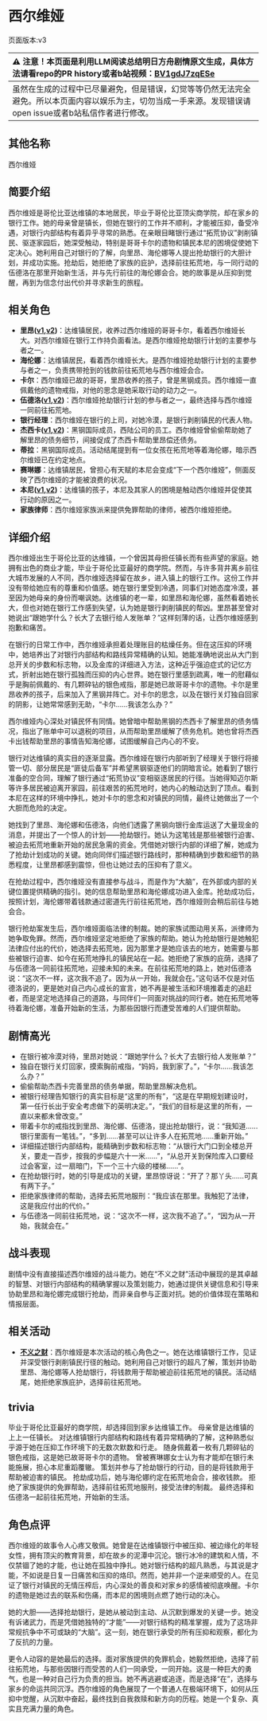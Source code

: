 # 西尔维娅
页面版本:v3
 

| :warning: 注意！本页面是利用LLM阅读总结明日方舟剧情原文生成，具体方法请看repo的PR history或者b站视频：[BV1gdJ7zqESe](https://www.bilibili.com/video/BV1gdJ7zqESe/)         |
|:----------------------------|
| 虽然在生成的过程中已尽量避免，但是错误，幻觉等等仍然无法完全避免。所以本页面内容以娱乐为主，切勿当成一手来源。发现错误请open issue或者b站私信作者进行修改。|



## 其他名称
西尔维娅
## 简要介绍
西尔维娅是哥伦比亚达维镇的本地居民，毕业于哥伦比亚顶尖商学院，却在家乡的银行工作。她的母亲曾是镇长，但她在银行的工作并不顺利，才能被压抑，备受冷遇，对银行内部结构有着异乎寻常的熟悉。在亲眼目睹银行通过“拓荒协议”剥削镇民、驱逐家园后，她深受触动，特别是哥哥卡尔的遗物和镇民本尼的困境促使她下定决心。她利用自己对银行的了解，向里昂、海伦娜等人提出抢劫银行的大胆计划，并成功实施。抢劫后，她拒绝了家族的庇护，选择前往拓荒地，与一同行动的伍德洛在那里开始新生活，并与先行前往的海伦娜会合。她的故事是从压抑到觉醒，再到为信念付出代价并寻求新生的旅程。
## 相关角色
-   **里昂([v1](../chars/extended_char_li_ang.md),[v2](extended_char_li_ang.md))**：达维镇居民，收养过西尔维娅的哥哥卡尔，看着西尔维娅长大。对西尔维娅在银行工作持负面看法。是西尔维娅抢劫银行计划的主要参与者之一。
-   **海伦娜**：达维镇居民，看着西尔维娅长大。是西尔维娅抢劫银行计划的主要参与者之一，负责携带抢到的钱款前往拓荒地与西尔维娅会合。
-   **卡尔**：西尔维娅已故的哥哥，里昂收养的孩子，曾是黑钢成员。西尔维娅一直佩戴他的遗物戒指，对他的思念是她采取行动的动力之一。
-   **伍德洛([v1](../chars/extended_char_wu_de_luo.md),[v2](extended_char_wu_de_luo.md))**：西尔维娅抢劫银行计划的参与者之一，最终选择与西尔维娅一同前往拓荒地。
-   **银行经理**：西尔维娅在银行的上司，对她冷漠，是银行剥削镇民的代表人物。
-   **杰西卡([v1](../chars/char_235_jesica.md),[v2](char_235_jesica.md))**：黑钢国际成员，西陆公司的员工。西尔维娅曾偷偷帮助她了解里昂的债务细节，间接促成了杰西卡帮助里昂偿还债务。
-   **蒂拉**：黑钢国际成员。活动结尾提到有一位女孩在拓荒地等着海伦娜，暗示西尔维娅已在约定地点。
-   **赛琳娜**：达维镇居民，曾担心有天赋的本尼会变成“下一个西尔维娅”，侧面反映了西尔维娅的才能被浪费的状况。
-   **本尼([v1](../chars/extended_char_ben_ni.md),[v2](extended_char_ben_ni.md))**：达维镇的孩子，本尼及其家人的困境是触动西尔维娅并促使其行动的原因之一。
-   **家族律师**：西尔维娅家族派来提供免罪帮助的律师，被西尔维娅拒绝。
## 详细介绍
西尔维娅出生于哥伦比亚的达维镇，一个曾因其母担任镇长而有些声望的家庭。她拥有出色的商业才能，毕业于哥伦比亚最好的商学院。然而，与许多背井离乡前往大城市发展的人不同，西尔维娅选择留在故乡，进入镇上的银行工作。这份工作并没有带给她应有的尊重和价值感。她在银行里受到冷遇，同事们对她态度冷漠，甚至因为她母亲的身份而嘲讽她。达维镇的老一辈，如里昂和海伦娜，虽然看着她长大，但也对她在银行工作感到失望，认为她是银行剥削镇民的帮凶。里昂甚至曾对她说出“跟她学什么？长大了去银行给人发账单？”这样刻薄的话，让西尔维娅感到抱歉和痛苦。

在银行的日常工作中，西尔维娅承担着处理账目的枯燥任务。但在这压抑的环境中，她培养出了对银行内部结构和路线异常精确的认知。她能准确地说出从大门到总开关的步数和标志物，以及金库的详细进入方法，这种近乎强迫症式的记忆方式，折射出她在银行孤独而压抑的内心世界。她在银行里感到疏离，唯一的慰藉似乎是胸前佩戴的、有几颗碎钻的银色戒指，那是她已故哥哥卡尔的遗物。卡尔是里昂收养的孩子，后来加入了黑钢并阵亡。对卡尔的思念，以及在银行关灯独自回家的阴影，让她常常感到无助，“卡尔......我该怎么办？”

西尔维娅内心深处对镇民怀有同情。她曾暗中帮助黑钢的杰西卡了解里昂的债务情况，指出了账单中可以退税的项目，从而帮助里昂缓解了债务危机。她也曾将杰西卡出钱帮助里昂的事情告知海伦娜，试图缓解自己内心的不安。

银行对达维镇的真实目的逐渐显露。西尔维娅在银行内部听到了经理关于银行将接管一切、部分居民是“匪徒后备军”并希望黑钢驱逐他们的阴暗言论。她看到了银行准备的空合同，理解了银行通过“拓荒协议”变相驱逐居民的行径。当她得知迈尔斯等许多居民被迫离开家园，前往艰苦的拓荒地时，她内心的触动达到了顶点。看到本尼在这样的环境中挣扎，她对卡尔的思念和对镇民的同情，最终让她做出了一个大胆而危险的决定。

她找到了里昂、海伦娜和伍德洛，向他们透露了黑钢向银行金库运送了大量现金的消息，并提出了一个惊人的计划——抢劫银行。她认为这笔钱是那些被银行迫害、被迫去拓荒地重新开始的居民急需的资金。凭借她对银行内部的详细了解，她成为了抢劫计划成功的关键。她向同伴们描述银行路线时，那种精确到步数和细节的熟悉程度，让里昂都感到震惊，但也让她过去的压抑有了意义。

在抢劫过程中，西尔维娅没有直接参与战斗，而是作为“大脑”，在外部或内部的关键位置提供精确的指引。她的信息帮助里昂和海伦娜成功进入金库。抢劫成功后，按照计划，海伦娜带着钱款通过密道先行前往拓荒地，西尔维娅则会稍后前往与她会合。

银行抢劫案发生后，西尔维娅面临法律的制裁。她的家族试图动用关系，派律师为她争取免罪。然而，西尔维娅坚定地拒绝了家族的帮助。她认为抢劫银行是她触犯法律应付出的代价，她选择去拓荒地，因为那里才是她应该去的地方，她需要与那些被银行迫害、如今在拓荒地挣扎的镇民站在一起。她拒绝了家族的庇荫，选择了与伍德洛一同前往拓荒地，迎接未知的未来。在前往拓荒地的路上，她对伍德洛说：“这次不一样，这次我不追了。因为从一开始，我就会在。”这句话不仅是对伍德洛说的，更是她对自己内心成长的宣言，她不再是被生活和环境推着走的追赶者，而是坚定地选择自己的道路，与同伴们一同面对挑战的同行者。她在拓荒地等待着海伦娜，准备开始新的生活，为那些因银行而遭受苦难的人们提供帮助。
## 剧情高光
- 在银行被冷漠对待，里昂对她说：“跟她学什么？长大了去银行给人发账单？”
- 独自在银行关灯回家，摸索胸前戒指，“妈妈，我到家了。”，“卡尔......我该怎么办？”
- 偷偷帮助杰西卡完善里昂的债务单据，帮助里昂解决危机。
- 被银行经理告知银行的真实目标是“这里的所有”，“这是在早期规划建设时，第一任行长出于安全考虑做下的英明决定。”，“我们的目标是这里的所有，一直以来都未曾改变。”
- 带着卡尔的戒指找到里昂、海伦娜、伍德洛，提出抢劫银行，说：“我知道......银行里面有一笔钱。”，“多到......甚至可以让许多人在拓荒地......重新开始。”
- 详细描述银行内部结构，能精确到步数和标志物：“从银行大门口到全楼总开关，要走一百步，按我的步幅是六十一米......”，“从总开关到保险库入口要经过会客室，过一扇暗门，下一个三十六级的楼梯......”。
- 在抢劫银行时，她的引导是成功的关键，里昂惊讶说：“开了？那丫头......可真有两下子。”
- 拒绝家族律师的帮助，选择去拓荒地服刑：“我应该在那里。我触犯了法律，这是我应付出的代价。”
- 与伍德洛一同前往拓荒地，说：“这次不一样，这次我不追了。”，“因为从一开始，我就会在。”
## 战斗表现
剧情中没有直接描述西尔维娅的战斗能力。她在“不义之财”活动中展现的是其卓越的智慧、对银行内部结构的精确掌握以及策划能力，她通过提供关键信息和引导来协助里昂和海伦娜完成银行抢劫，而非亲自参与正面对抗。她的价值体现在策略和情报层面。
## 相关活动
-   **[不义之财](../stories/act28side.md)**：西尔维娅是本次活动的核心角色之一。她在达维镇银行工作，见证并深受银行剥削镇民行径的触动。她利用自己对银行的超凡了解，策划并协助里昂、海伦娜等人抢劫银行，将钱款用于帮助被迫前往拓荒地的镇民。活动结尾，她拒绝家族庇护，选择前往拓荒地。
## trivia
毕业于哥伦比亚最好的商学院，却选择回到家乡达维镇工作。
母亲曾是达维镇的上上一任镇长。
对达维镇银行内部结构和路线有着异常精确的了解，这种熟悉似乎源于她在压抑工作环境下的无数次默数和行走。
随身佩戴着一枚有几颗碎钻的银色戒指，这是她已故哥哥卡尔的遗物。
曾被赛琳娜女士认为有才能却在银行未能施展，担心本尼重蹈覆辙。
策划并参与了抢劫银行的行动，目的是将钱款用于帮助被迫害的镇民。
抢劫成功后，她与海伦娜约定在拓荒地会合，接收钱款。
拒绝了家族提供的免罪帮助，选择前往拓荒地服刑，接受法律的制裁。
最终选择和伍德洛一起前往拓荒地，开始新的生活。
## 角色点评
西尔维娅的故事令人心疼又敬佩。她曾是在达维镇银行中被压抑、被边缘化的年轻女性，拥有顶尖的教育背景，却在故乡的泥潭中沉沦。银行冰冷的建筑和人情，不仅禁锢了她的才能，也让她在孤独中挣扎。她对银行结构的超凡熟悉，与其说是才能，不如说是日复一日痛苦和压抑的烙印。然而，她并非一个逆来顺受的人。在见证了银行对镇民的无情压榨后，内心深处的善良和对家乡的感情被彻底唤醒。卡尔的遗物是她过去的联系和伤痛，而本尼的困境则点燃了她行动的决心。

她的大胆——选择抢劫银行，是她从被动到主动、从沉默到爆发的关键一步。她没有诉诸武力，而是凭借她独特的“才能”——对银行结构的精准掌握，成为了这场非常规抗争中不可或缺的“大脑”。这一刻，她在银行承受的所有压抑和观察，都化为了反抗的力量。

更令人动容的是她最后的选择。面对家族提供的免罪机会，她毅然拒绝，选择了前往拓荒地，与那些因银行而受苦的人们一同承受，一同开始。这是一种巨大的勇气，也是一种对自己行为负责的担当。她不再逃避或追逐，而是选择“在”，选择与家乡的命运共同沉浮。西尔维娅的角色展现了一个普通人在极端环境下，如何从压抑中觉醒，从沉默中奋起，最终找到自我救赎和新方向的历程。她是一个复杂、真实且充满力量的角色。